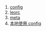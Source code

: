 1. [config](./config.md)
2. [leorc](./leorc.md)
3. [meta](./meta.md)
4. [本地使用 config](./local-config.md)
